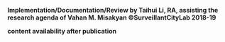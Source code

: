 **Implementation/Documentation/Review by Taihui Li, RA, assisting the research agenda of Vahan M. Misakyan ©SurveillantCityLab 2018-19**

**content availability after publication**
